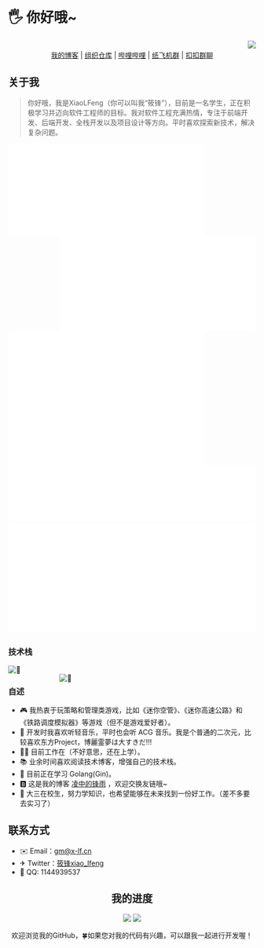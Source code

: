 <h1 align="left">🖐️ 你好哦~</h1>

<div align="right">
    <img src="https://api.moedog.org/count/@XiaoLFeng.readme" style="height: 50px">
</div>

<div align="center">
    <a href="https://blog.x-lf.com">我的博客</a>
    <span>|</span>
    <a href="https://git-fy.cn/XiaoLFeng">组织仓库</a>
    <span>|</span>
    <a href="https://space.bilibili.com/244321572">哔哩哔哩</a>
    <span>|</span>
    <a href="https://t.me/xf_talk">纸飞机群</a>
    <span>|</span>
    <a href="https://qm.qq.com/cgi-bin/qm/qr?k=viCI56D_CRmtKMQZVzKCm9Rhy_0KUwVQ&jump_from=webapi">扣扣群聊</a>
</div>

<h2 align="left">关于我</h2>

<blockquote>
    你好哦，我是XiaoLFeng（你可以叫我“筱锋”），目前是一名学生，正在积极学习并迈向软件工程师的目标。我对软件工程充满热情，专注于前端开发、后端开发、全栈开发以及项目设计等方向。平时喜欢探索新技术，解决复杂问题。
</blockquote>

<img align="left" width="400" alt="🦑" src="metrics.classic.svg">
<img align="right" width="400" alt="🦑" src="metrics.plugin.wakatime.svg">
<img align="left" width="400" alt="🦑" src="metrics.plugin.isocalendar.fullyear.svg">
<div align="right" width="390">
    <img alt="🦑" src="metrics.plugin.people.followers.svg">
    <img alt="🦑" src="metrics.plugin.achievements.compact.svg">
</div>

<h3 align="left">技术栈</h3>

<img align="left" width="400" alt="🦑" src="https://skillicons.dev/icons?i=java,go,ts,js,html,css,dart,kotlin,php,py,c,cpp,md,latex,spring,laravel,vite,vue,react,flutter,nginx,nodejs,tailwind,maven,npm,gradle,vim,sqlite,mysql,postgres,rabbitmq,kubernetes,jquery,jenkins,cmake&perline=15">
<img align="right" width="400" alt="🦑" src="https://skillicons.dev/icons?i=idea,webstorm,clion,phpstorm,pycharm,androidstudio,docker,visualstudio,vscode,eclipse,arduino,postman,anaconda,obsidian,github,gitlab,grafana,git,githubactions,cloudflare,vercel,azure,apple,windows,linux,ubuntu,redhat,debian,arch,raspberrypi,kali&perline=15">

<br/>

<h3 align="left">自述</h3>

<div align="left">
    <ul>
        <li>🎮 我热衷于玩策略和管理类游戏，比如《迷你空管》、《迷你高速公路》和《铁路调度模拟器》等游戏（但不是游戏爱好者）。</li>
        <li>🎵 开发时我喜欢听轻音乐，平时也会听 ACG 音乐。我是个普通的二次元，比较喜欢东方Project，博麗霊夢は大すきだ!!!</li>
        <li>👨‍💻 目前工作在（不好意思，还在上学）。</li>
        <li>📚 业余时间喜欢阅读技术博客，增强自己的技术栈。</li>
        <li>🌱 目前正在学习 Golang(Gin)。</li>
        <li>🅱️ 这是我的博客 <a href="https://blog.x-lf.com/">凌中的锋雨</a> ，欢迎交换友链哦~</li>
        <li>🏢 大三在校生，努力学知识，也希望能够在未来找到一份好工作。（差不多要去实习了）</li>
    </ul>
</div>

<h2 align="left">联系方式</h2>

<div align="left">
    <ul>
        <li>✉️ Email：<a href="mailto:gm@x-lf.cn">gm@x-lf.cn</a></li>
        <li>✈ Twitter：<a href="https://twitter.com/lfeng_xiao">筱锋xiao_lfeng</a></li>
        <li>🐧 QQ: 1144939537</li>
    </ul>
</div>

<h2 align="center">我的进度</h2>

<div align="center">
    <img src="https://api.githubtrends.io/user/svg/XiaoLFeng/langs?time_range=one_year&include_private=True&compact=True&theme=classic" style="height: 200px">
    <img src="https://github-readme-stats.vercel.app/api?username=XiaoLFeng&show_icons=true&include_all_commits=true&count_private=true&hide_border=true" style="height: 200px">
</div>

<p align="center">欢迎浏览我的GitHub，🍀如果您对我的代码有兴趣，可以跟我一起进行开发喔！</p>
